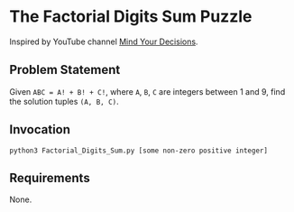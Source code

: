 # The Factorial Digits Sum Puzzle
Inspired by YouTube channel [Mind Your Decisions](https://www.youtube.com/watch?v=gAPNzzeNWZg).

## Problem Statement
Given `ABC = A! + B! + C!`, where `A`, `B`, `C` are integers between 1 and 9, find the solution tuples `(A, B, C)`. 

## Invocation
```
python3 Factorial_Digits_Sum.py [some non-zero positive integer]
```

## Requirements
None.